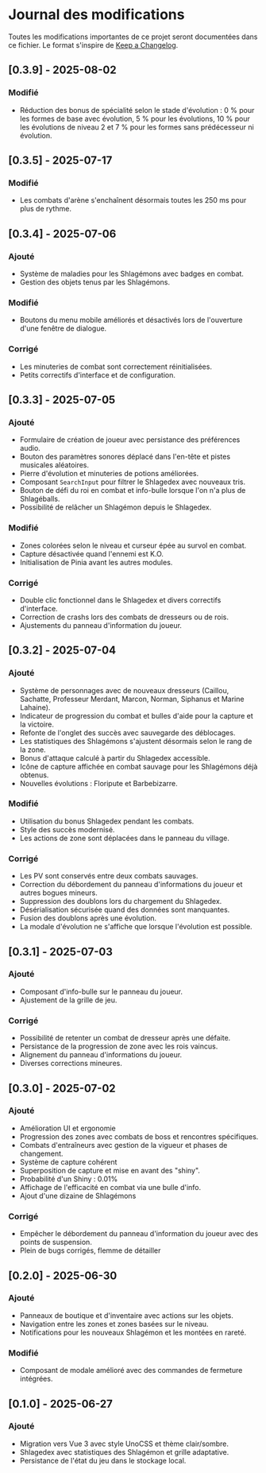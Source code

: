 # Journal des modifications

Toutes les modifications importantes de ce projet seront documentées dans ce fichier.
Le format s'inspire de [Keep a Changelog](https://keepachangelog.com/fr/1.0.0/).

## [0.3.9] - 2025-08-02

### Modifié

- Réduction des bonus de spécialité selon le stade d'évolution : 0 % pour les formes de base avec évolution, 5 % pour les évolutions, 10 % pour les évolutions de niveau 2 et 7 % pour les formes sans prédécesseur ni évolution.

## [0.3.5] - 2025-07-17

### Modifié

- Les combats d'arène s'enchaînent désormais toutes les 250 ms pour plus de rythme.

## [0.3.4] - 2025-07-06

### Ajouté

- Système de maladies pour les Shlagémons avec badges en combat.
- Gestion des objets tenus par les Shlagémons.

### Modifié

- Boutons du menu mobile améliorés et désactivés lors de l'ouverture d'une fenêtre de dialogue.

### Corrigé

- Les minuteries de combat sont correctement réinitialisées.
- Petits correctifs d'interface et de configuration.

## [0.3.3] - 2025-07-05

### Ajouté

- Formulaire de création de joueur avec persistance des préférences audio.
- Bouton des paramètres sonores déplacé dans l'en-tête et pistes musicales aléatoires.
- Pierre d'évolution et minuteries de potions améliorées.
- Composant `SearchInput` pour filtrer le Shlagedex avec nouveaux tris.
- Bouton de défi du roi en combat et info-bulle lorsque l'on n'a plus de Shlagéballs.
- Possibilité de relâcher un Shlagémon depuis le Shlagedex.

### Modifié

- Zones colorées selon le niveau et curseur épée au survol en combat.
- Capture désactivée quand l'ennemi est K.O.
- Initialisation de Pinia avant les autres modules.

### Corrigé

- Double clic fonctionnel dans le Shlagedex et divers correctifs d'interface.
- Correction de crashs lors des combats de dresseurs ou de rois.
- Ajustements du panneau d'information du joueur.

## [0.3.2] - 2025-07-04

### Ajouté

- Système de personnages avec de nouveaux dresseurs (Caillou, Sachatte, Professeur Merdant, Marcon, Norman, Siphanus et Marine Lahaine).
- Indicateur de progression du combat et bulles d'aide pour la capture et la victoire.
- Refonte de l'onglet des succès avec sauvegarde des déblocages.
- Les statistiques des Shlagémons s'ajustent désormais selon le rang de la zone.
- Bonus d'attaque calculé à partir du Shlagedex accessible.
- Icône de capture affichée en combat sauvage pour les Shlagémons déjà obtenus.
- Nouvelles évolutions : Floripute et Barbebizarre.

### Modifié

- Utilisation du bonus Shlagedex pendant les combats.
- Style des succès modernisé.
- Les actions de zone sont déplacées dans le panneau du village.

### Corrigé

- Les PV sont conservés entre deux combats sauvages.
- Correction du débordement du panneau d'informations du joueur et autres bogues mineurs.
- Suppression des doublons lors du chargement du Shlagedex.
- Désérialisation sécurisée quand des données sont manquantes.
- Fusion des doublons après une évolution.
- La modale d'évolution ne s'affiche que lorsque l'évolution est possible.

## [0.3.1] - 2025-07-03

### Ajouté

- Composant d'info-bulle sur le panneau du joueur.
- Ajustement de la grille de jeu.

### Corrigé

- Possibilité de retenter un combat de dresseur après une défaite.
- Persistance de la progression de zone avec les rois vaincus.
- Alignement du panneau d'informations du joueur.
- Diverses corrections mineures.

## [0.3.0] - 2025-07-02

### Ajouté

- Amélioration UI et ergonomie
- Progression des zones avec combats de boss et rencontres spécifiques.
- Combats d'entraîneurs avec gestion de la vigueur et phases de changement.
- Système de capture cohérent
- Superposition de capture et mise en avant des "shiny".
- Probabilité d'un Shiny : 0.01%
- Affichage de l'efficacité en combat via une bulle d'info.
- Ajout d'une dizaine de Shlagémons

### Corrigé

- Empêcher le débordement du panneau d'information du joueur avec des points de suspension.
- Plein de bugs corrigés, flemme de détailler

## [0.2.0] - 2025-06-30

### Ajouté

- Panneaux de boutique et d'inventaire avec actions sur les objets.
- Navigation entre les zones et zones basées sur le niveau.
- Notifications pour les nouveaux Shlagémon et les montées en rareté.

### Modifié

- Composant de modale amélioré avec des commandes de fermeture intégrées.

## [0.1.0] - 2025-06-27

### Ajouté

- Migration vers Vue 3 avec style UnoCSS et thème clair/sombre.
- Shlagedex avec statistiques des Shlagémon et grille adaptative.
- Persistance de l'état du jeu dans le stockage local.
